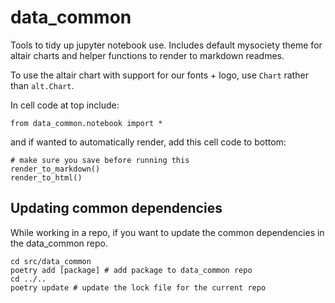 # data_common

Tools to tidy up jupyter notebook use.
Includes default mysociety theme for altair charts and helper functions to render to markdown readmes.

To use the altair chart with support for our fonts + logo, use `Chart` rather than `alt.Chart`.

In cell code at top include:

```
from data_common.notebook import *

```

and if wanted to automatically render, add this cell code to bottom:

```
# make sure you save before running this
render_to_markdown()
render_to_html()
```

## Updating common dependencies

While working in a repo, if you want to update the common dependencies in the data_common repo.

```
cd src/data_common
poetry add [package] # add package to data_common repo
cd ../..
poetry update # update the lock file for the current repo
```
